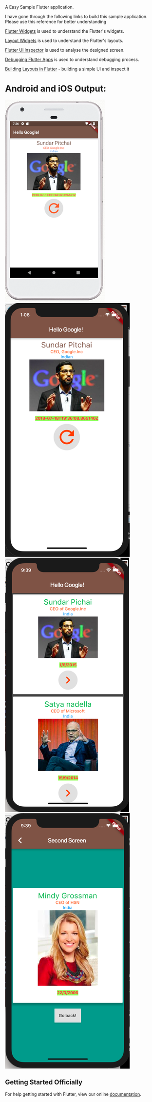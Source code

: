 
A Easy Sample Flutter application.


I have gone through the following links to build this sample application.
Please use this reference for better understanding

[Flutter Widgets](https://flutter.io/widgets-intro/) is used to understand the Flutter's widgets.

[Layout Widgets](https://flutter.io/widgets/layout/) is used to understand the Flutter's layouts.

[Flutter UI inspector](https://flutter.io/inspector/) is used to analyse the designed screen.

[Debugging Flutter Apps](https://flutter.io/debugging/#visual-debugging) is used to understand debugging process.

[Building Layouts in Flutter](https://flutter.io/tutorials/layout/#step-3) - building a simple UI and inspect it




# Android and iOS Output:

![Android](screenshot/android_output.png) ![iPhone](screenshot/iOS_output.png)
![ListView](screenshot/listview_sample.png) ![List Detail View](screenshot/list_detail_sample.png)


## Getting Started Officially

For help getting started with Flutter, view our online
[documentation](https://flutter.io/).

